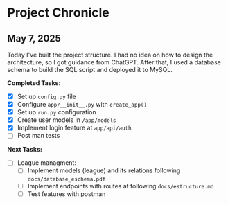 # Project Chronicle

## May 7, 2025

Today I've built the project structure. I had no idea on how to design the architecture, so I got guidance from ChatGPT. After that, I used a database schema to build the SQL script and deployed it to MySQL.

**Completed Tasks:**

- [x] Set up `config.py` file
- [x] Configure `app/__init__.py` with `create_app()`
- [x] Set up `run.py` configuration
- [x] Create user models in `/app/models`
- [x] Implement login feature at `app/api/auth`
- [ ] Post man tests

**Next Tasks:**
- [ ] League managment:
    - [ ] Implement models (league) and its relations following `docs/database_eschema.pdf`
    - [ ] Implement endpoints with routes at following `docs/estructure.md`
    - [ ] Test features with postman

